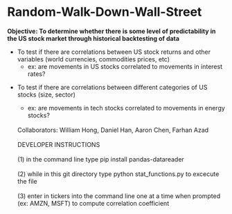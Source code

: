 # Random-Walk-Down-Wall-Street
<p> <b> Objective: To determine whether there is some level of predictability in the US stock market through historical backtesting of data </b> <br>
<ul>
<li>To test if there are correlations between US stock returns and other variables (world currencies, commodities prices, etc) 
<ul>
<li> ex: are movements in US stocks correlated to movements in interest rates? </li>
</ul>
</ul>
<ul>  
<li>To test if there are correlations between different categories of US stocks (size, sector) </li>
<ul>
<li> ex: are movements in tech stocks correlated to movements in energy stocks? </li>
</ul>
<br>Collaborators: William Hong, Daniel Han, Aaron Chen, Farhan Azad </br>
<br> DEVELOPER INSTRUCTIONS </br>
<br>(1) in the command line type pip install pandas-datareader</br>
<br>(2) while in this git directory type python stat_functions.py to excecute the file</br>
<br>(3) enter in tickers into the command line one at a time when prompted (ex: AMZN, MSFT) to compute correlation coefficient</br>
